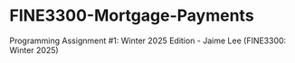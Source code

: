 # FINE3300-Mortgage-Payments
Programming Assignment #1: Winter 2025 Edition  - Jaime Lee (FINE3300: Winter 2025)
